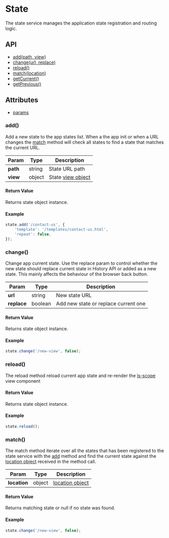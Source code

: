 # State

The state service manages the application state registration and routing logic.

## API

- [add(path, view)](#add)
- [change(url, replace)](#change)
- [reload()](#reload)
- [match(location)](#match)
- [getCurrent()](#getCurrent)
- [getPrevious()](#getPrevious)

## Attributes

- [params](params)

### add()

Add a new state to the app states list. When a the app init or when a URL changes the [match](#match) method will check all states to find a state that matches the current URL.

Param | Type | Description
--- | --- | ---
**path** | string | State URL path
**view** | object | State [view object]((/docs/services/view.md))

#### Return Value

Returns state object instance.

#### Example
```js
state.add('/contact-us', {
    'template': '/templates/contact-us.html',
    'repeat': false,
});
```

### change()

Change app current state. Use the replace param to control whether the new state should replace current state in History API or added as a new state. This mainly affects the behaviour of the browser back button. 

Param | Type | Description
--- | --- | ---
**url** | string | New state URL
**replace** | boolean | Add new state or replace current one

#### Return Value

Returns state object instance.

#### Example
```js
state.change('/new-view', false);
```

### reload()

The reload method reload current app state and re-render the [ls-scope](/docs/views/scope.md) view component 

#### Return Value

Returns state object instance.

#### Example
```js
state.reload();
```

### match()

The match method iterate over all the states that has been registered to the state service with the [add](#add) method and find the current state against the [location object](https://www.w3schools.com/jsref/obj_location.asp) received in the method call.   

Param | Type | Description
--- | --- | ---
**location** | object | [location object](https://www.w3schools.com/jsref/obj_location.asp)

#### Return Value

Returns matching state or null if no state was found.

#### Example
```js
state.change('/new-view', false);
```